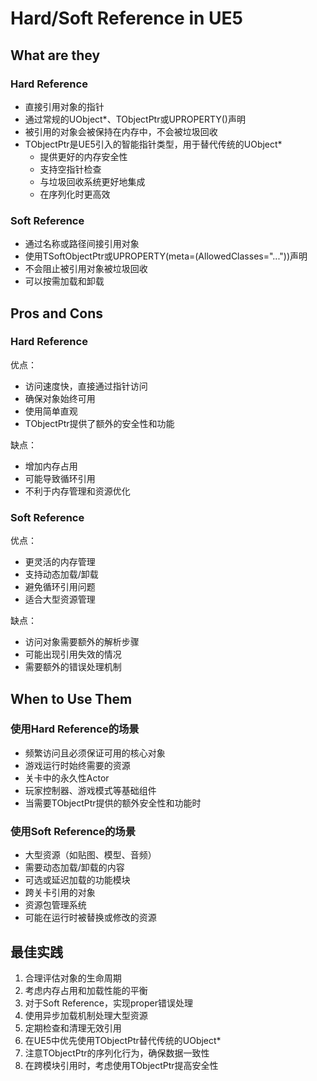 # Hard/Soft Reference in UE5

## What are they

### Hard Reference
- 直接引用对象的指针
- 通过常规的UObject*、TObjectPtr或UPROPERTY()声明
- 被引用的对象会被保持在内存中，不会被垃圾回收
- TObjectPtr是UE5引入的智能指针类型，用于替代传统的UObject*
  - 提供更好的内存安全性
  - 支持空指针检查
  - 与垃圾回收系统更好地集成
  - 在序列化时更高效

### Soft Reference
- 通过名称或路径间接引用对象
- 使用TSoftObjectPtr或UPROPERTY(meta=(AllowedClasses="..."))声明
- 不会阻止被引用对象被垃圾回收
- 可以按需加载和卸载

## Pros and Cons

### Hard Reference
优点：
- 访问速度快，直接通过指针访问
- 确保对象始终可用
- 使用简单直观
- TObjectPtr提供了额外的安全性和功能

缺点：
- 增加内存占用
- 可能导致循环引用
- 不利于内存管理和资源优化

### Soft Reference
优点：
- 更灵活的内存管理
- 支持动态加载/卸载
- 避免循环引用问题
- 适合大型资源管理

缺点：
- 访问对象需要额外的解析步骤
- 可能出现引用失效的情况
- 需要额外的错误处理机制

## When to Use Them

### 使用Hard Reference的场景
- 频繁访问且必须保证可用的核心对象
- 游戏运行时始终需要的资源
- 关卡中的永久性Actor
- 玩家控制器、游戏模式等基础组件
- 当需要TObjectPtr提供的额外安全性和功能时

### 使用Soft Reference的场景
- 大型资源（如贴图、模型、音频）
- 需要动态加载/卸载的内容
- 可选或延迟加载的功能模块
- 跨关卡引用的对象
- 资源包管理系统
- 可能在运行时被替换或修改的资源

## 最佳实践
1. 合理评估对象的生命周期
2. 考虑内存占用和加载性能的平衡
3. 对于Soft Reference，实现proper错误处理
4. 使用异步加载机制处理大型资源
5. 定期检查和清理无效引用
6. 在UE5中优先使用TObjectPtr替代传统的UObject*
7. 注意TObjectPtr的序列化行为，确保数据一致性
8. 在跨模块引用时，考虑使用TObjectPtr提高安全性
